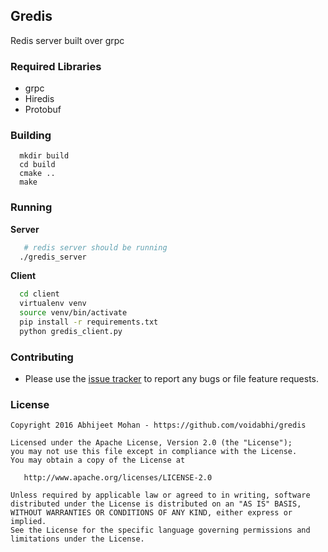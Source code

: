 
## Gredis

Redis server built over grpc

### Required Libraries

- grpc
- Hiredis
- Protobuf

### Building

```
  mkdir build
  cd build
  cmake ..
  make
```

### Running

**Server**

```bash
   # redis server should be running
  ./gredis_server
```

**Client**

```bash
  cd client
  virtualenv venv
  source venv/bin/activate
  pip install -r requirements.txt
  python gredis_client.py
```

### Contributing

- Please use the [issue tracker](https://github.com/voidabhi/gredis/issues) to report any bugs or file feature requests.


### License

```
Copyright 2016 Abhijeet Mohan - https://github.com/voidabhi/gredis

Licensed under the Apache License, Version 2.0 (the "License");
you may not use this file except in compliance with the License.
You may obtain a copy of the License at

   http://www.apache.org/licenses/LICENSE-2.0

Unless required by applicable law or agreed to in writing, software
distributed under the License is distributed on an "AS IS" BASIS,
WITHOUT WARRANTIES OR CONDITIONS OF ANY KIND, either express or implied.
See the License for the specific language governing permissions and
limitations under the License.
```
